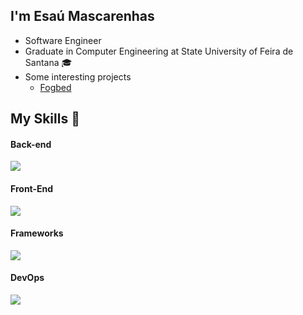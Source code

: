 
## I'm Esaú Mascarenhas
- Software Engineer
- Graduate in Computer Engineering at State University of Feira de Santana 🎓
- Some interesting projects
  - [Fogbed](https://larsid.github.io/fogbed/)

## My Skills 🚀
  #### Back-end
  [![](https://skillicons.dev/icons?i=nodejs,python,typescript,java,ruby)](https://skillicons.dev)
  
  #### Front-End
  [![](https://skillicons.dev/icons?i=html,css,javascript,typescript,dart,figma)](https://skillicons.dev)
  
  #### Frameworks
  [![](https://skillicons.dev/icons?i=react,nextjs,flask,django,flutter,rails)](https://skillicons.dev)
  
  #### DevOps
  [![](https://skillicons.dev/icons?i=docker,grafana,githubactions,prometheus)](https://skillicons.dev)
